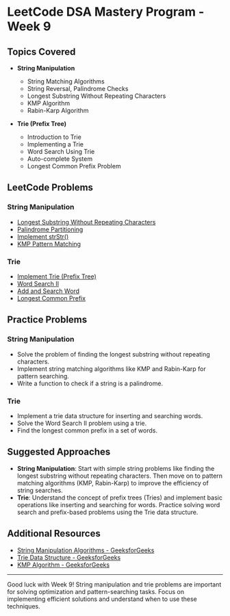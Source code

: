 # LeetCode DSA Mastery Program - Week 9

## Topics Covered
- **String Manipulation**
  - String Matching Algorithms
  - String Reversal, Palindrome Checks
  - Longest Substring Without Repeating Characters
  - KMP Algorithm
  - Rabin-Karp Algorithm

- **Trie (Prefix Tree)**
  - Introduction to Trie
  - Implementing a Trie
  - Word Search Using Trie
  - Auto-complete System
  - Longest Common Prefix Problem

## LeetCode Problems
### String Manipulation
- [Longest Substring Without Repeating Characters](https://leetcode.com/problems/longest-substring-without-repeating-characters/)
- [Palindrome Partitioning](https://leetcode.com/problems/palindrome-partitioning/)
- [Implement strStr()](https://leetcode.com/problems/implement-strstr/)
- [KMP Pattern Matching](https://leetcode.com/problems/implement-strstr/)

### Trie
- [Implement Trie (Prefix Tree)](https://leetcode.com/problems/implement-trie-prefix-tree/)
- [Word Search II](https://leetcode.com/problems/word-search-ii/)
- [Add and Search Word](https://leetcode.com/problems/add-and-search-word-data-structure-design/)
- [Longest Common Prefix](https://leetcode.com/problems/longest-common-prefix/)

## Practice Problems
### String Manipulation
- Solve the problem of finding the longest substring without repeating characters.
- Implement string matching algorithms like KMP and Rabin-Karp for pattern searching.
- Write a function to check if a string is a palindrome.

### Trie
- Implement a trie data structure for inserting and searching words.
- Solve the Word Search II problem using a trie.
- Find the longest common prefix in a set of words.

## Suggested Approaches
- **String Manipulation**: Start with simple string problems like finding the longest substring without repeating characters. Then move on to pattern matching algorithms (KMP, Rabin-Karp) to improve the efficiency of string searches.
- **Trie**: Understand the concept of prefix trees (Tries) and implement basic operations like inserting and searching for words. Practice solving word search and prefix-based problems using the Trie data structure.

## Additional Resources
- [String Manipulation Algorithms - GeeksforGeeks](https://www.geeksforgeeks.org/string-algorithms/)
- [Trie Data Structure - GeeksforGeeks](https://www.geeksforgeeks.org/trie-insert-and-search/)
- [KMP Algorithm - GeeksforGeeks](https://www.geeksforgeeks.org/kmp-algorithm-for-pattern-searching/)

---
Good luck with Week 9! String manipulation and trie problems are important for solving optimization and pattern-searching tasks. Focus on implementing efficient solutions and understand when to use these techniques.
